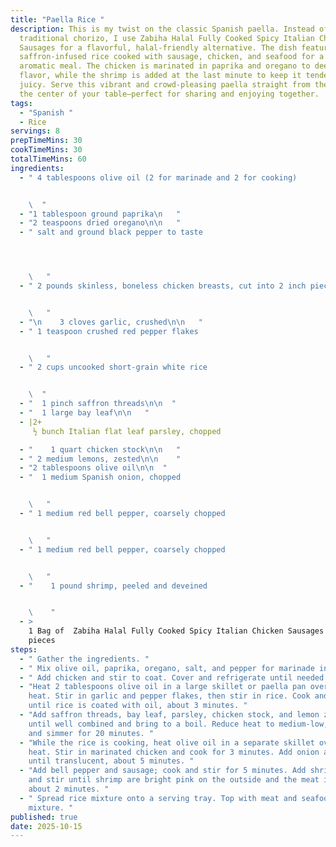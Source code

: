 ```yaml
---
title: "Paella Rice "
description: This is my twist on the classic Spanish paella. Instead of
  traditional chorizo, I use Zabiha Halal Fully Cooked Spicy Italian Chicken
  Sausages for a flavorful, halal-friendly alternative. The dish features
  saffron-infused rice cooked with sausage, chicken, and seafood for a rich and
  aromatic meal. The chicken is marinated in paprika and oregano to deepen the
  flavor, while the shrimp is added at the last minute to keep it tender and
  juicy. Serve this vibrant and crowd-pleasing paella straight from the pan at
  the center of your table—perfect for sharing and enjoying together.
tags:
  - "Spanish "
  - Rice
servings: 8
prepTimeMins: 30
cookTimeMins: 30
totalTimeMins: 60
ingredients:
  - " 4 tablespoons olive oil (2 for marinade and 2 for cooking)


    \  "
  - "1 tablespoon ground paprika\n   "
  - "2 teaspoons dried oregano\n\n   "
  - " salt and ground black pepper to taste




    \   "
  - " 2 pounds skinless, boneless chicken breasts, cut into 2 inch pieces


    \   "
  - "\n    3 cloves garlic, crushed\n\n   "
  - " 1 teaspoon crushed red pepper flakes


    \   "
  - " 2 cups uncooked short-grain white rice


    \  "
  - "  1 pinch saffron threads\n\n  "
  - "  1 large bay leaf\n\n   "
  - |2+
     ½ bunch Italian flat leaf parsley, chopped

  - "    1 quart chicken stock\n\n   "
  - " 2 medium lemons, zested\n\n    "
  - "2 tablespoons olive oil\n\n  "
  - "  1 medium Spanish onion, chopped


    \   "
  - " 1 medium red bell pepper, coarsely chopped


    \   "
  - " 1 medium red bell pepper, coarsely chopped


    \   "
  - "    1 pound shrimp, peeled and deveined


    \    "
  - >
    1 Bag of  Zabiha Halal Fully Cooked Spicy Italian Chicken Sausages cut into
    pieces
steps:
  - " Gather the ingredients. "
  - " Mix olive oil, paprika, oregano, salt, and pepper for marinade in a bowl. "
  - " Add chicken and stir to coat. Cover and refrigerate until needed. "
  - "Heat 2 tablespoons olive oil in a large skillet or paella pan over medium
    heat. Stir in garlic and pepper flakes, then stir in rice. Cook and stir
    until rice is coated with oil, about 3 minutes. "
  - "Add saffron threads, bay leaf, parsley, chicken stock, and lemon zest. Stir
    until well combined and bring to a boil. Reduce heat to medium-low, cover,
    and simmer for 20 minutes. "
  - "While the rice is cooking, heat olive oil in a separate skillet over medium
    heat. Stir in marinated chicken and cook for 3 minutes. Add onion and cook
    until translucent, about 5 minutes. "
  - "Add bell pepper and sausage; cook and stir for 5 minutes. Add shrimp; cook
    and stir until shrimp are bright pink on the outside and the meat is opaque,
    about 2 minutes. "
  - " Spread rice mixture onto a serving tray. Top with meat and seafood
    mixture. "
published: true
date: 2025-10-15
---
```

